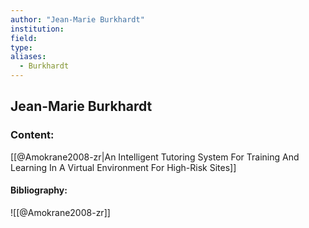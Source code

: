 ```yaml
---
author: "Jean-Marie Burkhardt"
institution:
field:
type:
aliases:
  - Burkhardt
---
```


## Jean-Marie Burkhardt

### Content:
[[@Amokrane2008-zr|An Intelligent Tutoring System For Training And Learning In A Virtual Environment For High-Risk Sites]]

#### Bibliography:

![[@Amokrane2008-zr]]
